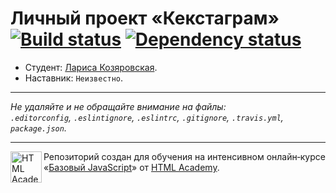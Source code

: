 # Личный проект «Кекстаграм» [![Build status][travis-image]][travis-url] [![Dependency status][dependency-image]][dependency-url]

* Студент: [Лариса Козяровская](https://up.htmlacademy.ru/javascript/5/user/32887).
* Наставник: `Неизвестно`.

---

_Не удаляйте и не обращайте внимание на файлы:_<br>
_`.editorconfig`, `.eslintignore`, `.eslintrc`, `.gitignore`, `.travis.yml`, `package.json`._

---

<a href="https://htmlacademy.ru/intensive/javascript"><img align="left" width="50" height="50" title="HTML Academy" src="https://up.htmlacademy.ru/static/img/intensive/javascript/logo-for-github.svg"></a>

Репозиторий создан для обучения на интенсивном онлайн‑курсе «[Базовый JavaScript](https://htmlacademy.ru/intensive/javascript)» от [HTML Academy](https://htmlacademy.ru).

[travis-image]: https://travis-ci.org/htmlacademy-javascript/32887-kekstagram.svg?branch=master
[travis-url]: https://travis-ci.org/htmlacademy-javascript/32887-kekstagram
[dependency-image]: https://david-dm.org/htmlacademy-javascript/32887-kekstagram.svg?style=flat-square
[dependency-url]: https://david-dm.org/htmlacademy-javascript/32887-kekstagram
